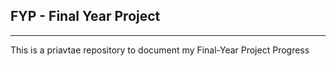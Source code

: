 ## FYP - Final Year Project
<hr>

This is a priavtae repository to document my Final-Year Project Progress
